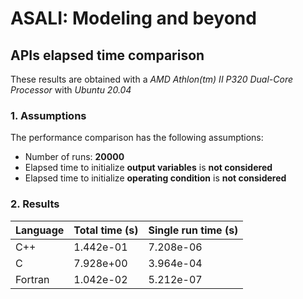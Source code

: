 # **ASALI: Modeling and beyond**  
## **APIs elapsed time comparison**  
These results are obtained with a *AMD Athlon(tm) II P320 Dual-Core Processor* with *Ubuntu 20.04*  
### 1. Assumptions  
The performance comparison has the following assumptions:  
* Number of runs: **20000**  
* Elapsed time to initialize **output variables** is **not considered**  
* Elapsed time to initialize **operating condition** is **not considered**  
### 2. Results  
|Language|Total time (s)|Single run time (s)|
|--------|----------------|-------------------|
|C++|1.442e-01|7.208e-06| 
|C|7.928e+00|3.964e-04| 
|Fortran|1.042e-02|5.212e-07| 
